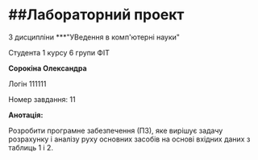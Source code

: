 # ##Лабораторний проект

З дисципліни ***"УВедення в комп'ютерні науки"

Студента 1 курсу 6 групи ФІТ

**Сорокіна Олександра**

Логін 111111

Номер завдання: 11

**Анотація:** 

Розробити програмне забезпечення (ПЗ), яке вирішує задачу розрахунку і аналізу руху основних засобів
на основі вхідних даних з таблиць 1 і 2.
